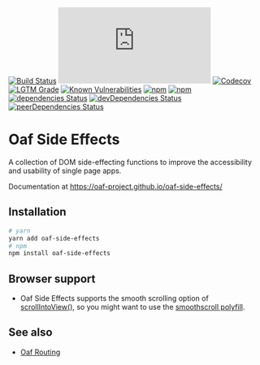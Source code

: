 [![Build Status](https://github.com/oaf-project/oaf-side-effects/actions/workflows/main.yml/badge.svg)](https://github.com/oaf-project/oaf-side-effects/actions/workflows/main.yml)
[![type-coverage](https://img.shields.io/badge/dynamic/json.svg?label=type-coverage&prefix=%E2%89%A5&suffix=%&query=$.typeCoverage.atLeast&uri=https%3A%2F%2Fraw.githubusercontent.com%2Foaf-project%2Foaf-side-effects%2Fmaster%2Fpackage.json)](https://github.com/plantain-00/type-coverage)
[![Codecov](https://img.shields.io/codecov/c/github/oaf-project/oaf-side-effects.svg)](https://codecov.io/gh/oaf-project/oaf-side-effects)
[![LGTM Grade](https://img.shields.io/lgtm/grade/javascript/github/oaf-project/oaf-side-effects.svg)](https://lgtm.com/projects/g/oaf-project/oaf-side-effects/)
[![Known Vulnerabilities](https://snyk.io/test/github/oaf-project/oaf-side-effects/badge.svg?targetFile=package.json)](https://snyk.io/test/github/oaf-project/oaf-side-effects?targetFile=package.json)
[![npm](https://img.shields.io/npm/v/oaf-side-effects.svg)](https://www.npmjs.com/package/oaf-side-effects)
[![npm](https://img.shields.io/npm/dw/oaf-side-effects.svg)](https://www.npmjs.com/package/oaf-side-effects)
[![dependencies Status](https://david-dm.org/oaf-project/oaf-side-effects/status.svg)](https://david-dm.org/oaf-project/oaf-side-effects)
[![devDependencies Status](https://david-dm.org/oaf-project/oaf-side-effects/dev-status.svg)](https://david-dm.org/oaf-project/oaf-side-effects?type=dev)
[![peerDependencies Status](https://david-dm.org/oaf-project/oaf-side-effects/peer-status.svg)](https://david-dm.org/oaf-project/oaf-side-effects?type=peer)

# Oaf Side Effects

A collection of DOM side-effecting functions to improve the accessibility and usability of single page apps.

Documentation at https://oaf-project.github.io/oaf-side-effects/

## Installation

```sh
# yarn
yarn add oaf-side-effects
# npm
npm install oaf-side-effects
```

## Browser support

* Oaf Side Effects supports the smooth scrolling option of [scrollIntoView()](https://developer.mozilla.org/en-US/docs/Web/API/Element/scrollIntoView), so you might want to use the [smoothscroll polyfill](http://iamdustan.com/smoothscroll/).

## See also

* [Oaf Routing](https://github.com/oaf-project/oaf-routing)
